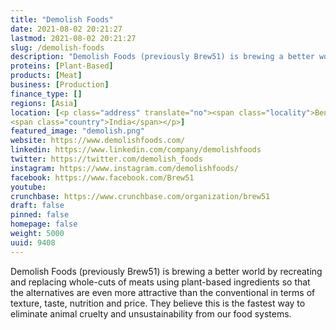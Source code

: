 ```yaml
---
title: "Demolish Foods"
date: 2021-08-02 20:21:27
lastmod: 2021-08-02 20:21:27
slug: /demolish-foods
description: "Demolish Foods (previously Brew51) is brewing a better world by recreating and replacing whole-cuts of meats using plant-based ingredients so that the alternatives are even more attractive than the conventional in terms of texture, taste, nutrition and price. They believe this is the fastest way to eliminate animal cruelty and unsustainability from our food systems."
proteins: [Plant-Based]
products: [Meat]
business: [Production]
finance_type: []
regions: [Asia]
location: [<p class="address" translate="no"><span class="locality">Bengaluru</span> <span class="postal-code">560008</span><br>
<span class="country">India</span></p>]
featured_image: "demolish.png"
website: https://www.demolishfoods.com/
linkedin: https://www.linkedin.com/company/demolishfoods
twitter: https://twitter.com/demolish_foods
instagram: https://www.instagram.com/demolishfoods/
facebook: https://www.facebook.com/Brew51
youtube: 
crunchbase: https://www.crunchbase.com/organization/brew51
draft: false
pinned: false
homepage: false
weight: 5000
uuid: 9408
---
```

Demolish Foods (previously Brew51) is brewing a better world by recreating and replacing whole-cuts of meats using plant-based ingredients so that the alternatives are even more attractive than the conventional in terms of texture, taste, nutrition and price. They believe this is the fastest way to eliminate animal cruelty and unsustainability from our food systems.
